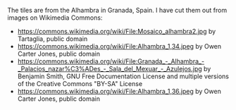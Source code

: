 The tiles are from the Alhambra in Granada, Spain.
I have cut them out from images on Wikimedia Commons:

- https://commons.wikimedia.org/wiki/File:Mosaico_alhambra2.jpg
  by Tartaglia, public domain
- https://commons.wikimedia.org/wiki/File:Alhambra_1,34.jpeg
  by Owen Carter Jones, public domain
- https://commons.wikimedia.org/wiki/File:Granada_-_Alhambra_-_Palacios_nazar%C3%ADes_-_Sala_del_Mexuar_-_Azulejos.jpg
  by Benjamin Smith, GNU Free Documentation License and multiple versions of
  the Creative Commons "BY-SA" License
- https://commons.wikimedia.org/wiki/File:Alhambra_1,36.jpeg
  by Owen Carter Jones, public domain
